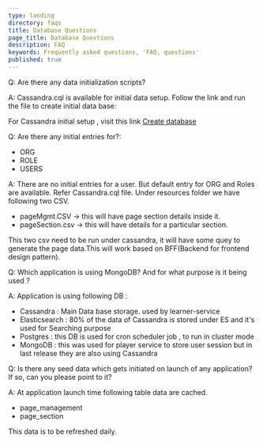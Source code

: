 ```yaml
---
type: landing
directory: faqs
title: Database Questions
page_title: Database Questions
description: FAQ
keywords: Frequently asked questions, 'FAQ, questions'
published: true
---
```

Q: Are there any data initialization scripts?

A: Cassandra.cql is available for initial data setup. Follow the link and run the file to create initial data base: 

For Cassandra initial setup , visit this link [Create database](https://github.com/project-sunbird/sunbird-lms-mw/tree/master/actors/src/main/resources)

Q: Are there any initial entries for?:

- ORG
- ROLE
- USERS

A:  There are no initial entries for a user. But default entry for ORG and Roles are available. Refer Cassandra.cql file.
     Under resources folder we have following two CSV.
     
- pageMgmt.CSV ->  this will have page section details inside it. 
- pageSection.csv ->  this will have details for a particular section.
     
This two csv need to be run under cassandra, it will have some quey to generate the page data.This will work based on BFF(Backend for frontend design pattern).

Q:  Which application is using MongoDB? And for what purpose is it being used ?

A: Application is using following DB : 

 - Cassandra : Main Data base storage. used by learner-service
 - Elasticsearch :  80% of the data of Cassandra is stored under ES and it's used for Searching purpose
 - Postgres : this DB is used for cron scheduler job , to run in cluster mode
 - MongoDB : this was used for player service to store user session but in last release they are also using Cassandra 

Q: Is there any seed data which gets initiated on launch of any application? If so, can you please point to it?

A: At application launch time following table data are cached.

- page_management 
- page_section
   
This data is to be refreshed daily. 
